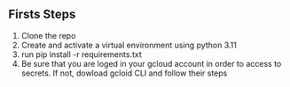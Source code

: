 ## Firsts Steps

1. Clone the repo
2. Create and activate a virtual environment using python 3.11
3. run pip install -r requirements.txt
4. Be sure that you are loged in your gcloud account in order to access to secrets. If not, dowload gcloid CLI and follow their steps